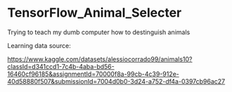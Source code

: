 # TensorFlow_Animal_Selecter
Trying to teach my dumb computer how to destinguish animals


Learning data source:

https://www.kaggle.com/datasets/alessiocorrado99/animals10?classId=d341ccd1-7c4b-4aba-bd56-16460cf96185&assignmentId=70000f8a-99cb-4c39-912e-40d58880f507&submissionId=7004d0b0-3d24-a752-df4a-0397cb96ac27
